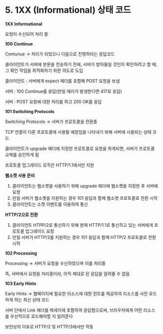 # 5. 1XX (Informational) 상태 코드

**1XX Informational**

요청이 수신되어 처리 중

**100 Continue**

Contunue → 처리가 되었으니 다음으로 진행하라는 응답코드

클라이언트가 서버에 본문을 전송하기 전에, 서버가 받아들일 것인지 확인하려고 할 때, 그 확인 작업을 최적화하기 위한 의도로 도입

클라이언트 : 서버에게  expect 헤더를 포함해 POST 요청을 보냄

서버 : 100 Continue를 응답(만일 에러가 발생한다면 417로 응답)

서버 : POST 요청에 대한 처리를 하고 200 OK를 응답

**101 Switching Protocols**

Switching Protocols → 서버가 프로토콜을 전환중

TCP 연결이 다른 프로토콜에 사용될 예정임을 나타내기 위해 서버에 사용되는 상태 코드

클라이언트가 upgrade 헤더에 지정한 프로토콜로 요청을 하게되면, 서버가 프로토콜 교체를 승인하게 됨

프로토콜 업그레이드 로직은 HTTP/1.1에서만 지원

**웹소켓 사용 준비**

1. 클라이언트는 웹소켓을 사용하기 위해 upgrade 헤더에 웹소켓을 지정한 후 서버에 요청
2. 만일 서버가 웹소켓을 지원하는 경우 101 응답과 함께 웹소켓 프로토콜로 전환 시작
3. 클라이언트는 소켓 이벤트를 이용하여 통신

**HTTP/2으로 전환**

1. 클라이언트 HTPP/2로 통신하기 위해 현재 HTTP/1.1로 통신하고 있는 서버에게 프로토콜 업그레이드 요청
2. 만일 서버가 HTTP/2를 지원하는 경우 101 응답과 함께 HTTP/2 프로토콜로 전환 시작

**102 Processing**

Processing → 서버가 요청을 수신하였으며 이를 처리중

즉, 서버에서 요청을 저리중이라, 아직 제대로 된 응답을 알려줄 수 없음

**103 Early Hints**

Early Hints → 웹페이지에 필요한 리소스에 대한 힌트를 제공하여 리소스를 사전 로드하게 하는 최신 상태 코드

서버 단에서 Link 헤더를 메세지에 포함하여 응답함으로써, 브라우저에게 어떤 리소스를 우선적으로 로드해야할 지 알려준다

보안상의 이유로 HTTP/2 및 HTTP/3에서만 작동
